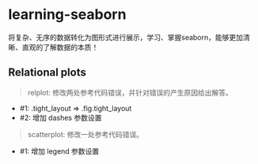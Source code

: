 # learning-seaborn
将复杂、无序的数据转化为图形式进行展示，学习、掌握seaborn，能够更加清晰、直观的了解数据的本质！
## Relational plots
> relplot: 修改两处参考代码错误，并针对错误的产生原因给出解答。
* #1: .tight_layout => .fig.tight_layout
* #2: 增加 dashes 参数设置

> scatterplot: 修改一处参考代码错误。
* #1: 增加 legend 参数设置
